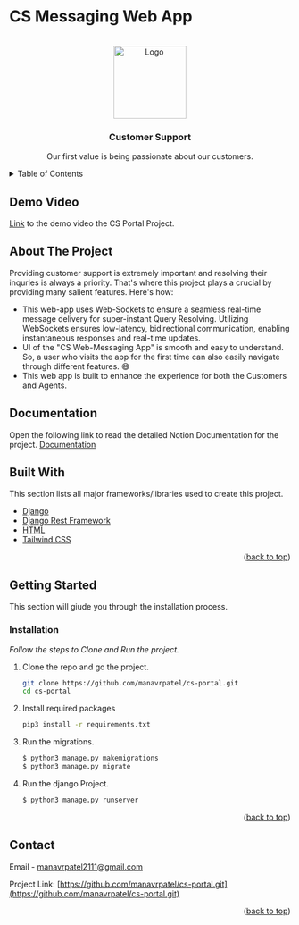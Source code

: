 # CS Messaging Web App

<!-- PROJECT LOGO -->
<br />
<div align="center">
  <a href="#">
    <img src="https://png.pngtree.com/png-vector/20190214/ourlarge/pngtree-customer-support-icon-graphic-design-template-vector-png-image_384606.jpg" alt="Logo" width="130" height="130">
  </a>

  <h3 align="center">Customer Support</h3>

  <p align="center">
    Our first value is being passionate about our customers.
    <br />
  </p>
</div>



<!-- TABLE OF CONTENTS -->
<details>
  <summary>Table of Contents</summary>
  <ol>
    <li>
      <a href="#about-the-project">About The Project</a>
      <ul>
        <li><a href="#documentation">Built With</a></li>
        <li><a href="#built-with">Built With</a></li>
      </ul>
    </li>
    <li>
      <a href="#getting-started">Getting Started</a>
      <ul>
        <li><a href="#installation">Installation</a></li>
      </ul>
    </li>
    <li><a href="#contact">Contact</a></li>
  </ol>
</details>


<!-- Demo Video -->
## Demo Video
[Link](https://drive.google.com/file/d/1vaUy2IDvuuphejjjyw7tXSQtwWC2E3_P/view?usp=drive_link) to the demo video the CS Portal Project.
<!-- ABOUT THE PROJECT -->
## About The Project

Providing customer support is extremely important and resolving their inquries is always a priority. That's where this project plays a crucial by providing many salient features.
Here's how:

* This web-app uses Web-Sockets to ensure a seamless real-time message delivery for super-instant Query Resolving. Utilizing WebSockets ensures low-latency, bidirectional communication, enabling instantaneous responses and real-time updates.
* UI of the "CS Web-Messaging App" is smooth and easy to understand. So, a user who visits the app for the first time can also easily navigate through different features. :smile:
* This web app is built to enhance the experience for both the Customers and Agents.

<!-- Documentation -->
## Documentation
Open the following link to read the detailed Notion Documentation for the project. [Documentation](https://slow-comic-da4.notion.site/Branch-International-Exercise-d25550d8baed45a4a75a455a181da492)

<!-- built with -->
## Built With

This section lists all major frameworks/libraries used to create this project.

* [Django](https://docs.djangoproject.com/en/5.0/)
* [Django Rest Framework](https://www.django-rest-framework.org/)
* [HTML](https://developer.mozilla.org/en-US/docs/Web/HTML)
* [Tailwind CSS](https://v2.tailwindcss.com/docs)

<p align="right">(<a href="#top">back to top</a>)</p>



<!-- GETTING STARTED -->
## Getting Started

This section will giude you through the installation process.


### Installation

_Follow the steps to Clone and Run the project._

1. Clone the repo and go the project.
   ```sh
   git clone https://github.com/manavrpatel/cs-portal.git
   cd cs-portal
   ```
2. Install required packages
   ```sh
   pip3 install -r requirements.txt
   ```
3. Run the migrations.
   ```sh
   $ python3 manage.py makemigrations
   $ python3 manage.py migrate
   ```
3. Run the django Project.
   ```sh
   $ python3 manage.py runserver
   ```


<p align="right">(<a href="#top">back to top</a>)</p>

<!-- CONTACT -->
## Contact

Email - manavrpatel2111@gmail.com

Project Link: [https://github.com/manavrpatel/cs-portal.git](https://github.com/manavrpatel/cs-portal.git)

<p align="right">(<a href="#top">back to top</a>)</p>







<!-- MARKDOWN LINKS & IMAGES -->

[product-screenshot]: project/static/images/Getstarted.jpg
